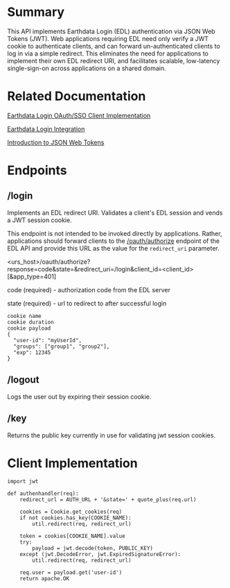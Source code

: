 # Summary

This API implements Earthdata Login (EDL) authentication via JSON Web Tokens (JWT).  Web applications requiring EDL need only verify a JWT cookie to authenticate clients, and can forward un-authenticated clients to log in via a simple redirect.  This eliminates the need for applications to implement their own EDL redirect URI, and facilitates scalable, low-latency single-sign-on across applications on a shared domain.

# Related Documentation

[Earthdata Login OAuth/SSO Client Implementation](https://urs.earthdata.nasa.gov/sso_client_impl)

[Earthdata Login Integration](https://wiki.earthdata.nasa.gov/display/EL/Earthdata+Login+Integration)

[Introduction to JSON Web Tokens](https://jwt.io/introduction/)

# Endpoints

## /login

Implements an EDL redirect URI.  Validates a client's EDL session and vends a JWT session cookie.

This endpoint is not intended to be invoked directly by applications.  Rather, applications should forward clients to the  [/oauth/authorize](https://wiki.earthdata.nasa.gov/display/EL/API+Documentation#APIDocumentation-oauth-authorize) endpoint of the EDL API and provide this URL as the value for the `redirect_uri` parameter.

<urs_host>/oauth/authorize?response=code&state=<state>&redirect_uri=<apiHost>/login&client_id=<client_id>[&app_type=401]

code (required) - authorization code from the EDL server

state (required) - url to redirect to after successful login

```
cookie name
cookie duration
cookie payload
{
  "user-id": "myUserId",
  "groups": ["group1", "group2"],
  "exp": 12345
}
```

## /logout

Logs the user out by expiring their session cookie.

## /key

Returns the public key currently in use for validating jwt session cookies.

# Client Implementation

```
import jwt

def authenhandler(req):
    redirect_url = AUTH_URL + '&state=' + quote_plus(req.url)

    cookies = Cookie.get_cookies(req)
    if not cookies.has_key(COOKIE_NAME):
        util.redirect(req, redirect_url)

    token = cookies[COOKIE_NAME].value
    try:
        payload = jwt.decode(token, PUBLIC_KEY)
    except (jwt.DecodeError, jwt.ExpiredSignatureError):
        util.redirect(req, redirect_url)

    req.user = payload.get('user-id')
    return apache.OK
```
